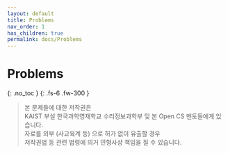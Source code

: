 ```yaml
---
layout: default
title: Problems
nav_order: 1
has_children: true
permalink: docs/Problems
---
```


# Problems
{: .no_toc }
{: .fs-6 .fw-300 }

> 본 문제들에 대한 저작권은         
> KAIST 부설 한국과학영재학교 수리정보과학부 및 본 Open CS 멘토들에게 있습니다.              
> 자료를 외부 (사교육계 등) 으로 허가 없이 유출할 경우      
> 저작권법 등 관련 법령에 의거 민형사상 책임을 질 수 있습니다.             